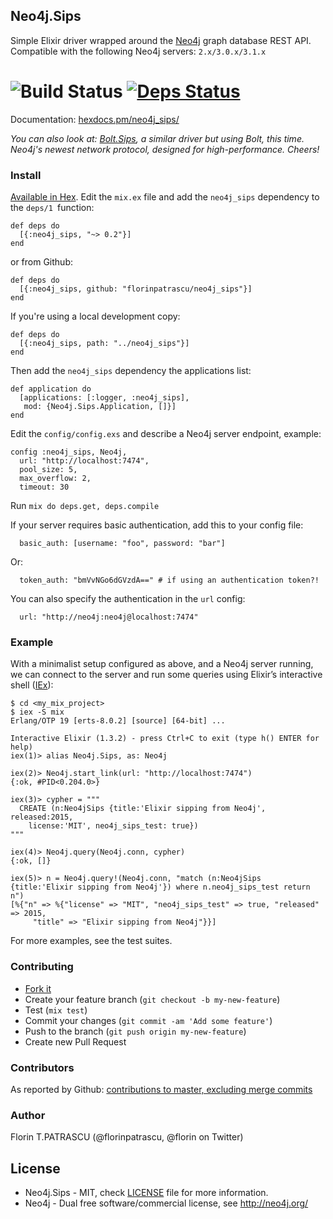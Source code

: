 ## Neo4j.Sips

Simple Elixir driver wrapped around the [Neo4j](http://neo4j.com/developer/get-started/) graph database REST API. Compatible with the following Neo4j servers: `2.x/3.0.x/3.1.x`

![Build Status](https://travis-ci.org/florinpatrascu/neo4j_sips.svg?branch=master)
[![Deps Status](https://beta.hexfaktor.org/badge/all/github/florinpatrascu/neo4j_sips.svg)](https://beta.hexfaktor.org/github/florinpatrascu/neo4j_sips)
==========

Documentation: [hexdocs.pm/neo4j_sips/](http://hexdocs.pm/neo4j_sips/)

*You can also look at: [Bolt.Sips](https://github.com/florinpatrascu/bolt_sips), a similar driver but using Bolt, this time. Neo4j's newest network protocol, designed for high-performance. Cheers!*

### Install

[Available in Hex](https://hex.pm/packages/neo4j_sips). Edit the `mix.ex` file and add the `neo4j_sips` dependency to the `deps/1 `function:

    def deps do
      [{:neo4j_sips, "~> 0.2"}]
    end

or from Github:

    def deps do
      [{:neo4j_sips, github: "florinpatrascu/neo4j_sips"}]
    end

If you're using a local development copy:

    def deps do
      [{:neo4j_sips, path: "../neo4j_sips"}]
    end

Then add the `neo4j_sips` dependency the applications list:

    def application do
      [applications: [:logger, :neo4j_sips],
       mod: {Neo4j.Sips.Application, []}]
    end


Edit the `config/config.exs` and describe a Neo4j server endpoint, example:

    config :neo4j_sips, Neo4j,
      url: "http://localhost:7474",
      pool_size: 5,
      max_overflow: 2,
      timeout: 30

Run `mix do deps.get, deps.compile`

If your server requires basic authentication, add this to your config file:
      
      basic_auth: [username: "foo", password: "bar"]
      
Or:
      
      token_auth: "bmVvNGo6dGVzdA==" # if using an authentication token?!

You can also specify the authentication in the `url` config:

      url: "http://neo4j:neo4j@localhost:7474"
  
### Example

With a minimalist setup configured as above, and a Neo4j server running, we can connect to the server and run some queries using Elixir’s interactive shell ([IEx](http://elixir-lang.org/docs/stable/iex/IEx.html)):

    $ cd <my_mix_project>
    $ iex -S mix
    Erlang/OTP 19 [erts-8.0.2] [source] [64-bit] ...

    Interactive Elixir (1.3.2) - press Ctrl+C to exit (type h() ENTER for help)
    iex(1)> alias Neo4j.Sips, as: Neo4j

    iex(2)> Neo4j.start_link(url: "http://localhost:7474")
    {:ok, #PID<0.204.0>}

    iex(3)> cypher = """
      CREATE (n:Neo4jSips {title:'Elixir sipping from Neo4j', released:2015, 
        license:'MIT', neo4j_sips_test: true})
    """

    iex(4)> Neo4j.query(Neo4j.conn, cypher)
    {:ok, []}

    iex(5)> n = Neo4j.query!(Neo4j.conn, "match (n:Neo4jSips {title:'Elixir sipping from Neo4j'}) where n.neo4j_sips_test return n")
    [%{"n" => %{"license" => "MIT", "neo4j_sips_test" => true, "released" => 2015,
         "title" => "Elixir sipping from Neo4j"}}]
      
For more examples, see the test suites.

### Contributing

- [Fork it](https://github.com/florinpatrascu/neo4j_sips/fork)
- Create your feature branch (`git checkout -b my-new-feature`)
- Test (`mix test`)
- Commit your changes (`git commit -am 'Add some feature'`)
- Push to the branch (`git push origin my-new-feature`)
- Create new Pull Request

### Contributors

As reported by Github: [contributions to master, excluding merge commits](https://github.com/florinpatrascu/neo4j_sips/graphs/contributors)

### Author
Florin T.PATRASCU (@florinpatrascu, @florin on Twitter)

## License
* Neo4j.Sips - MIT, check [LICENSE](LICENSE) file for more information.
* Neo4j - Dual free software/commercial license, see http://neo4j.org/
